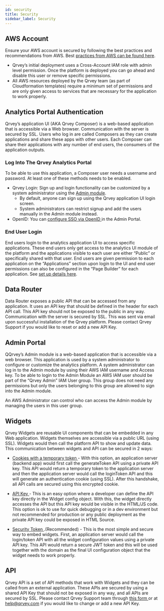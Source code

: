 ```yaml
---
id: security
title: Security
sidebar_label: Security
---
```

 
<div style={{textAlign: "justify"}}>

## AWS Account
Ensure your AWS account is secured by following the best practices and recommendations from AWS. Best <a href="https://aws.amazon.com/architecture/security-identity-compliance/?cards-all.sort-by=item.additionalFields.sortDate&cards-all.sort-order=desc" target="_blank">practices from AWS can be found here</a>.
* Qrvey’s initial deployment uses a Cross-Account IAM role with admin level permission. Once the platform is deployed you can go ahead and disable this user or remove specific permissions.
* All AWS resources deployed by the Qrvey team (as part of Cloudformation templates) require a minimum set of permissions and are only given access to services that are necessary for the application to work properly.

## Analytics Portal Authentication
Qrvey’s application UI (AKA Qrvey Composer) is a web-based application that is accessible via a Web browser. Communication with the server is secured by SSL. Users who log in are called Composers as they can create applications and share these apps with other users. Each Composer can share their applications with any number of end users, the consumers of the application outputs.

### Log Into The Qrvey Analytics Portal
To be able to use this application, a Composer user needs a username and password. At least one of these methods needs to be enabled.


* Qrvey Login: Sign up and login functionality can be customized by a system administrator using the <a href="/docs/admin/admin-sections-platform/" target="_blank">Admin module</a>. 
  * By default, anyone can sign up using the Qrvey application UI login screen. 
  * System administrators can restrict signup and add the users manually in the Admin module instead.
* OpenID: You can <a href="/docs/admin/admin-sections-platform/#authentication" target="_blank"> configure SSO via OpenID </a> in the Admin Portal.

### End User Login 
End users login to the analytics application UI to access specific applications. These end users only get access to the analytics UI module of the platform and the applications visible to each user are either “Public” or specifically shared with that user.
End users are given permission to each application on the “Applications” section upon login to the UI and end user permissions can also be configured in the “Page Builder” for each application. See <a href="/docs/ui-docs/builders/user-management/" target="_blank">set up details here</a>.

## Data Router
Data Router exposes a public API that can be accessed from any application. It uses an API key that should be defined in the header for each API call. This API key should not be exposed to the public in any way. Communication with the server is secured by SSL. This was sent via email upon successful installation of the Qrvey platform. Please contact Qrvey Support if you would like to reset or add a new API Key.

## Admin Portal
QQrvey’s Admin module is a web-based application that is accessible via a web browser. This application is used by a system administrator to configure or customize the analytics platform. A system administrator can log in to the Admin module by using their AWS IAM username and Access key. To be able to login to the Admin Module an AWS IAM user should be part of the “Qrvey Admin” IAM User group. This group does not need any permissions but only the users belonging to this group are allowed to sign into the Admin module.

An AWS Administrator can control who can access the Admin module by managing the users in this user group.

## Widgets
Qrvey Widgets are reusable UI components that can be embedded in any Web application. Widgets themselves are accessible via a public URL (using SSL). Widgets would then call the platform API to show and update data. This communication between widgets and API can be secured in 2 ways:
* <a href="/docs/embedding/widgets/widget-embedding-using-cookies/" target="_blank">Cookies with a temporary token </a> - With this option, an application server (backend app) would first call the generateToken API using a private API key. This API would return a temporary token to the application server and then the application server would call the loginToken API and this will generate an authentication cookie (using SSL). After this handshake, all API calls are secured using this encrypted cookie.

* <a href="/docs/embedding/widgets/widget-intro/#api-key" target="_blank"> API Key </a> - This is an easy option where a developer can define the API key directly in the Widget config object. With this, the widget directly accesses the API but this API key would be visible in the HTML/JS code. This option is ok to use for quick debugging or in a dev environment but not recommended for production or any public deployment as the private API key could be exposed in HTML Source.

* <a href="/docs/embedding/widgets/embedding-widgets-security-token" target="_blank"> Security Token </a>.(Recommended) - This is the most simple and secure way to embed widgets. First, an application server would call the login/token API with all the widget configuration values using a private API key. This API would return a secure JWT token and this will be used together with the domain as the final UI configuration object that the widget needs to work properly. 

## API
Qrvey API is a set of API methods that work with Widgets and they can be called from an external application. These APIs are secured by using a shared API Key that should not be exposed in any way, and all APIs are secured by SSL. Please contact Qrvey Support team through <a href="/docs/faqs/ask-us/">this form </a> or at help@qrvey.com if you would like to change or add a new API Key.

</div>